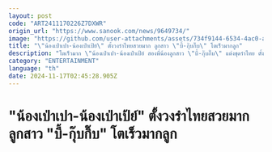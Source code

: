 ```yaml
---
layout: post
code: "ART2411170226Z7DXWR"
origin_url: "https://www.sanook.com/news/9649734/"
image: "https://github.com/user-attachments/assets/734f9144-6534-4ac0-ae86-1cae27da0ff6"
title: "\"น้องเป่าเปา-น้องเป่าเป้ย์\" ตั้งวงรำไทยสวยมาก ลูกสาว \"บี้-กุ๊บกิ๊บ\" โตเร็วมากลูก"
description: "โตเร็วมาก \"น้องเป่าเปา-น้องเป่าเป้ย์ สองพี่น้องลูกสาว \"บี้-กุ๊บกิ๊บ\" แต่งชุดรำไทย ตั้งวงสวยมาก"
category: "ENTERTAINMENT"
language: "th"
date: 2024-11-17T02:45:28.905Z
---
```


# "น้องเป่าเปา-น้องเป่าเป้ย์" ตั้งวงรำไทยสวยมาก ลูกสาว "บี้-กุ๊บกิ๊บ" โตเร็วมากลูก